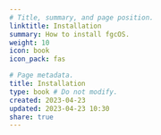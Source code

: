 ```yaml
---
# Title, summary, and page position.
linktitle: Installation
summary: How to install fgcOS.
weight: 10
icon: book
icon_pack: fas

# Page metadata.
title: Installation
type: book # Do not modify.
created: 2023-04-23
updated: 2023-04-23 10:30
share: true
---
```




